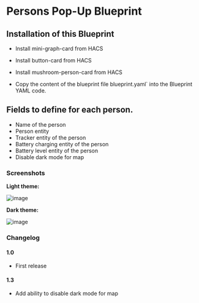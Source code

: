 # Persons Pop-Up Blueprint

## Installation of this Blueprint
- Install mini-graph-card from HACS
- Install button-card from HACS
- Install mushroom-person-card from HACS

- Copy the content of the blueprint file blueprint.yaml` into the Blueprint YAML code.

 ## Fields to define for each person.
 - Name of the person
 - Person entity
 - Tracker entity of the person
 - Battery charging entity of the person
 - Battery level entity of the person
 - Disable dark mode for map

### Screenshots
**Light theme:**<br>

![image](https://user-images.githubusercontent.com/83040228/162289950-4f694c42-7852-458e-b090-a458d17fc451.jpeg)

**Dark theme:**<br>

![image](https://user-images.githubusercontent.com/83040228/162289994-396f1dcf-de3a-4cf9-87cc-b1e0c545893d.jpeg)

### Changelog
#### 1.0
- First release

#### 1.3

- Add ability to disable dark mode for map
